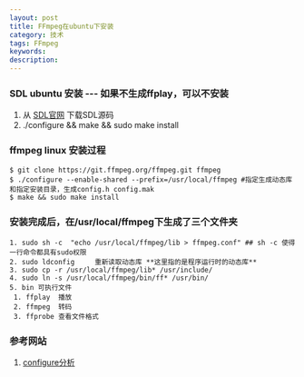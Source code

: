 ```yaml
---
layout: post
title: FFmpeg在ubuntu下安装
category: 技术
tags: FFmpeg
keywords: 
description: 
---
```


### SDL ubuntu 安装 ---  如果不生成ffplay，可以不安装
1. 从 [SDL官网](http://www.libsdl.org/) 下载SDL源码
2. ./configure && make && sudo make install

### ffmpeg linux 安装过程
```
$ git clone https://git.ffmpeg.org/ffmpeg.git ffmpeg
$ ./configure --enable-shared --prefix=/usr/local/ffmpeg #指定生成动态库和指定安装目录，生成config.h config.mak 
$ make && sudo make install
```

### 安装完成后，在/usr/local/ffmpeg下生成了三个文件夹
```
1. sudo sh -c  "echo /usr/local/ffmpeg/lib > ffmpeg.conf" ## sh -c 使得一行命令都具有sudo权限
2. sudo ldconfig     重新读取动态库 **这里指的是程序运行时的动态库**
3. sudo cp -r /usr/local/ffmpeg/lib* /usr/include/
4. sudo ln -s /usr/local/ffmpeg/bin/ff* /usr/bin/
5. bin 可执行文件 
 1. ffplay  播放
 2. ffmpeg  转码
 3. ffprobe 查看文件格式
```

### 参考网站
1. [configure分析](http://blog.csdn.net/leixiaohua1020/article/details/44587465)
